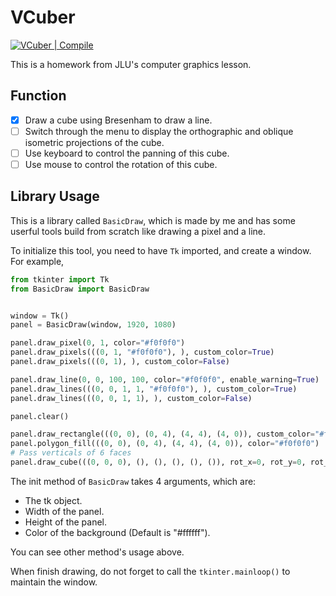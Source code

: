 # VCuber

[![VCuber | Compile](https://github.com/Evyde/VCuber/actions/workflows/VCuberCompile.yml/badge.svg?branch=master)](https://github.com/Evyde/VCuber/actions/workflows/VCuberCompile.yml)

This is a homework from JLU's computer graphics lesson.

## Function

- [X] Draw a cube using Bresenham to draw a line.
- [ ] Switch through the menu to display the orthographic and oblique isometric projections of the cube.
- [ ] Use keyboard to control the panning of this cube.
- [ ] Use mouse to control the rotation of this cube.

## Library Usage

This is a library called `BasicDraw`, which is made by me and has some userful tools build from scratch like drawing a pixel and a line.

To initialize this tool, you need to have `Tk` imported, and create a window. For example,

```python
from tkinter import Tk
from BasicDraw import BasicDraw


window = Tk()
panel = BasicDraw(window, 1920, 1080)

panel.draw_pixel(0, 1, color="#f0f0f0")
panel.draw_pixels(((0, 1, "#f0f0f0"), ), custom_color=True)
panel.draw_pixels(((0, 1), ), custom_color=False)

panel.draw_line(0, 0, 100, 100, color="#f0f0f0", enable_warning=True)
panel.draw_lines(((0, 0, 1, 1, "#f0f0f0"), ), custom_color=True)
panel.draw_lines(((0, 0, 1, 1), ), custom_color=False)

panel.clear()

panel.draw_rectangle(((0, 0), (0, 4), (4, 4), (4, 0)), custom_color="#f0f0f0")
panel.polygon_fill(((0, 0), (0, 4), (4, 4), (4, 0)), color="#f0f0f0")
# Pass verticals of 6 faces
panel.draw_cube(((0, 0, 0), (), (), (), (), ()), rot_x=0, rot_y=0, rot_z=0, method="正")
```

The init method of `BasicDraw` takes 4 arguments, which are:

- The tk object.
- Width of the panel.
- Height of the panel.
- Color of the background (Default is "#ffffff").

You can see other method's usage above. 

When finish drawing, do not forget to call the `tkinter.mainloop()` to maintain the window.
